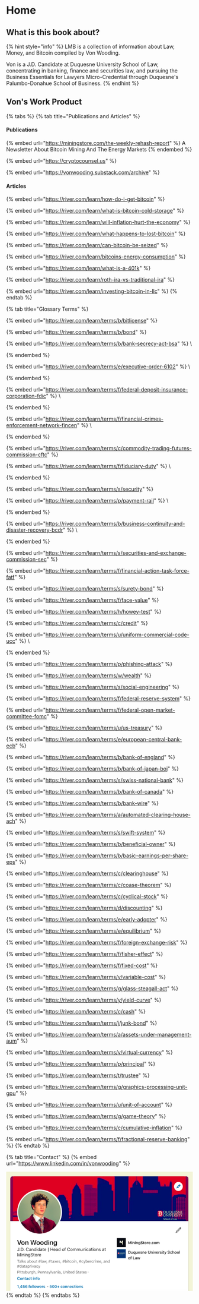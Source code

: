 # Home

## What is this book about?

{% hint style="info" %}
LMB is a collection of information about Law, Money, and Bitcoin compiled by Von Wooding.&#x20;



Von is a J.D. Candidate at Duquesne University School of Law,  concentrating in banking, finance and securities law, and pursuing the Business Essentials for Lawyers Micro-Credential through Duquesne's Palumbo-Donahue School of Business.&#x20;
{% endhint %}

## Von's Work Product

{% tabs %}
{% tab title="Publications and Articles" %}
#### Publications

{% embed url="https://miningstore.com/the-weekly-rehash-report" %}
A Newsletter About Bitcoin Mining And The Energy Markets
{% endembed %}

{% embed url="https://cryptocounsel.us" %}

{% embed url="https://vonwooding.substack.com/archive" %}

#### Articles

{% embed url="https://river.com/learn/how-do-i-get-bitcoin" %}

{% embed url="https://river.com/learn/what-is-bitcoin-cold-storage" %}

{% embed url="https://river.com/learn/will-inflation-hurt-the-economy" %}

{% embed url="https://river.com/learn/what-happens-to-lost-bitcoin" %}

{% embed url="https://river.com/learn/can-bitcoin-be-seized" %}

{% embed url="https://river.com/learn/bitcoins-energy-consumption" %}

{% embed url="https://river.com/learn/what-is-a-401k" %}

{% embed url="https://river.com/learn/roth-ira-vs-traditional-ira" %}

{% embed url="https://river.com/learn/investing-bitcoin-in-llc" %}
{% endtab %}

{% tab title="Glossary Terms" %}


{% embed url="https://river.com/learn/terms/b/bitlicense" %}

{% embed url="https://river.com/learn/terms/b/bond" %}

{% embed url="https://river.com/learn/terms/b/bank-secrecy-act-bsa" %}
\

{% endembed %}

{% embed url="https://river.com/learn/terms/e/executive-order-6102" %}
\

{% endembed %}

{% embed url="https://river.com/learn/terms/f/federal-deposit-insurance-corporation-fdic" %}
\

{% endembed %}

{% embed url="https://river.com/learn/terms/f/financial-crimes-enforcement-network-fincen" %}
\

{% endembed %}

{% embed url="https://river.com/learn/terms/c/commodity-trading-futures-commission-cftc" %}

{% embed url="https://river.com/learn/terms/f/fiduciary-duty" %}
\

{% endembed %}

{% embed url="https://river.com/learn/terms/s/security" %}

{% embed url="https://river.com/learn/terms/p/payment-rail" %}
\

{% endembed %}

{% embed url="https://river.com/learn/terms/b/business-continuity-and-disaster-recovery-bcdr" %}
\

{% endembed %}

{% embed url="https://river.com/learn/terms/s/securities-and-exchange-commission-sec" %}

{% embed url="https://river.com/learn/terms/f/financial-action-task-force-fatf" %}

{% embed url="https://river.com/learn/terms/s/surety-bond" %}

{% embed url="https://river.com/learn/terms/f/face-value" %}

{% embed url="https://river.com/learn/terms/h/howey-test" %}

{% embed url="https://river.com/learn/terms/c/credit" %}

{% embed url="https://river.com/learn/terms/u/uniform-commercial-code-ucc" %}
\

{% endembed %}

{% embed url="https://river.com/learn/terms/p/phishing-attack" %}

{% embed url="https://river.com/learn/terms/w/wealth" %}

{% embed url="https://river.com/learn/terms/s/social-engineering" %}

{% embed url="https://river.com/learn/terms/f/federal-reserve-system" %}

{% embed url="https://river.com/learn/terms/f/federal-open-market-committee-fomc" %}

{% embed url="https://river.com/learn/terms/u/us-treasury" %}

{% embed url="https://river.com/learn/terms/e/european-central-bank-ecb" %}

{% embed url="https://river.com/learn/terms/b/bank-of-england" %}

{% embed url="https://river.com/learn/terms/b/bank-of-japan-boj" %}

{% embed url="https://river.com/learn/terms/s/swiss-national-bank" %}

{% embed url="https://river.com/learn/terms/b/bank-of-canada" %}

{% embed url="https://river.com/learn/terms/b/bank-wire" %}

{% embed url="https://river.com/learn/terms/a/automated-clearing-house-ach" %}

{% embed url="https://river.com/learn/terms/s/swift-system" %}

{% embed url="https://river.com/learn/terms/b/beneficial-owner" %}

{% embed url="https://river.com/learn/terms/b/basic-earnings-per-share-eps" %}

{% embed url="https://river.com/learn/terms/c/clearinghouse" %}

{% embed url="https://river.com/learn/terms/c/coase-theorem" %}

{% embed url="https://river.com/learn/terms/c/cyclical-stock" %}

{% embed url="https://river.com/learn/terms/d/discounting" %}

{% embed url="https://river.com/learn/terms/e/early-adopter" %}

{% embed url="https://river.com/learn/terms/e/equilibrium" %}

{% embed url="https://river.com/learn/terms/f/foreign-exchange-risk" %}

{% embed url="https://river.com/learn/terms/f/fisher-effect" %}

{% embed url="https://river.com/learn/terms/f/fixed-cost" %}

{% embed url="https://river.com/learn/terms/v/variable-cost" %}

{% embed url="https://river.com/learn/terms/g/glass-steagall-act" %}

{% embed url="https://river.com/learn/terms/y/yield-curve" %}

{% embed url="https://river.com/learn/terms/c/cash" %}

{% embed url="https://river.com/learn/terms/j/junk-bond" %}

{% embed url="https://river.com/learn/terms/a/assets-under-management-aum" %}

{% embed url="https://river.com/learn/terms/v/virtual-currency" %}

{% embed url="https://river.com/learn/terms/p/principal" %}

{% embed url="https://river.com/learn/terms/t/trustee" %}

{% embed url="https://river.com/learn/terms/g/graphics-processing-unit-gpu" %}

{% embed url="https://river.com/learn/terms/u/unit-of-account" %}

{% embed url="https://river.com/learn/terms/g/game-theory" %}

{% embed url="https://river.com/learn/terms/c/cumulative-inflation" %}

{% embed url="https://river.com/learn/terms/f/fractional-reserve-banking" %}
{% endtab %}

{% tab title="Contact" %}
{% embed url="https://www.linkedin.com/in/vonwooding" %}

![](<.gitbook/assets/Screen Shot 2021-11-17 at 12.56.28 AM.png>)
{% endtab %}
{% endtabs %}
